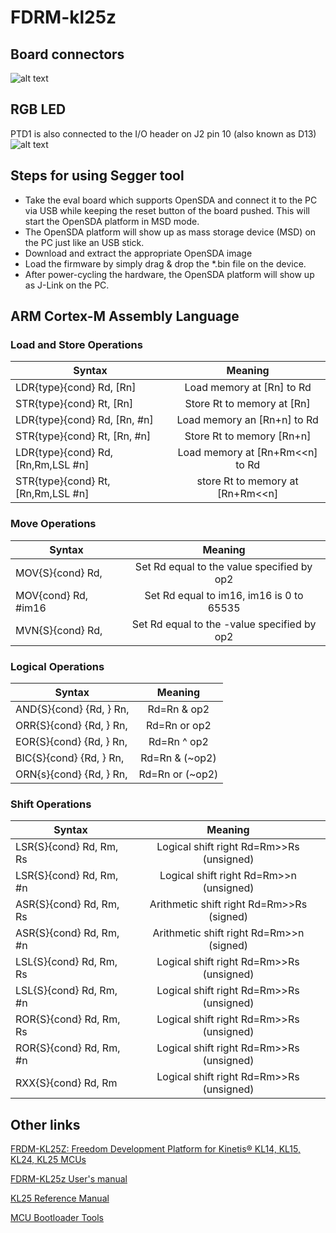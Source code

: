 # FDRM-kl25z

## Board connectors
![alt text](http://aaronclarke.com/blog.embeddedcoding.com/images/kl25-slide2.jpg)

## RGB LED
PTD1 is also connected to the I/O header on J2 pin 10 (also known as D13)
![alt text](http://visualgdb.com/w/wp-content/uploads/tutorials/arm/kinetis/frdm-kl25z/led-schematics.png)


## Steps for using Segger tool

* Take the eval board which supports OpenSDA and connect it to the PC via USB while keeping the reset button of the board pushed. This will     start the OpenSDA platform in MSD mode.
* The OpenSDA platform will show up as mass storage device (MSD) on the PC just like an USB stick.
* Download and extract the appropriate OpenSDA image
* Load the firmware by simply drag & drop the *.bin file on the device.
* After power-cycling the hardware, the OpenSDA platform will show up as J-Link on the PC.

## ARM Cortex-M Assembly Language

### Load and Store Operations
| Syntax | Meaning
| ------ |:------------------:|
| LDR{type}{cond} Rd, [Rn]            | Load memory at [Rn] to Rd         |
| STR{type}{cond} Rt, [Rn]            | Store Rt to memory at [Rn]        |
| LDR{type}{cond} Rd, [Rn, #n]        | Load memory an [Rn+n] to Rd       |
| STR{type}{cond} Rt, [Rn, #n]        | Store Rt to memory [Rn+n]         |
| LDR{type}{cond} Rd, [Rn,Rm,LSL #n]  | Load memory at [Rn+Rm<<n] to Rd   |
| STR{type}{cond} Rt, [Rn,Rm,LSL #n]  | store Rt to memory at [Rn+Rm<<n]  |

### Move Operations
| Syntax | Meaning
| ------ |:------------------:|
| MOV{S}{cond} Rd, <op2>              | Set Rd equal to the value specified by op2  |
| MOV{cond}    Rd, #im16              | Set Rd equal to im16, im16 is 0 to 65535    |
| MVN{S}{cond} Rd, <op2>              | Set Rd equal to the -value specified by op2 |

### Logical Operations
| Syntax | Meaning
| ------ |:------------------:|
| AND{S}{cond} {Rd, } Rn, <op2>   | Rd=Rn & op2
| ORR{S}{cond} {Rd, } Rn, <op2>   | Rd=Rn or op2
| EOR{S}{cond} {Rd, } Rn, <op2>   | Rd=Rn ^ op2
| BIC{S}{cond} {Rd, } Rn, <op2>   | Rd=Rn & (~op2)
| ORN{s}{cond} {Rd, } Rn, <op2>   | Rd=Rn or (~op2)

### Shift Operations

| Syntax | Meaning
| ------ |:------------------:|
| LSR{S}{cond} Rd, Rm, Rs   |  Logical shift right Rd=Rm>>Rs (unsigned)   |
| LSR{S}{cond} Rd, Rm, #n   |  Logical shift right Rd=Rm>>n (unsigned)    |
| ASR{S}{cond} Rd, Rm, Rs   |  Arithmetic shift right Rd=Rm>>Rs (signed)  |
| ASR{S}{cond} Rd, Rm, #n   |  Arithmetic shift right Rd=Rm>>n (signed)   |
| LSL{S}{cond} Rd, Rm, Rs   |  Logical shift right Rd=Rm>>Rs (unsigned)   |
| LSL{S}{cond} Rd, Rm, #n   |  Logical shift right Rd=Rm>>Rs (unsigned)   |
| ROR{S}{cond} Rd, Rm, Rs   |  Logical shift right Rd=Rm>>Rs (unsigned)   |
| ROR{S}{cond} Rd, Rm, #n   |  Logical shift right Rd=Rm>>Rs (unsigned)   |
| RXX{S}{cond} Rd, Rm       |  Logical shift right Rd=Rm>>Rs (unsigned)   |


## Other links

[FRDM-KL25Z: Freedom Development Platform for Kinetis® KL14, KL15, KL24, KL25 MCUs](https://www.nxp.com/products/processors-and-microcontrollers/arm-based-processors-and-mcus/kinetis-cortex-m-mcus/l-seriesultra-low-powerm0-plus/freedom-development-platform-for-kinetis-kl14-kl15-kl24-kl25-mcus:FRDM-KL25Z)

[FDRM-KL25z User's manual](http://www.seeedstudio.com/document/pdf/FRMD-KL25Z.pdf)

[KL25 Reference Manual](https://www.nxp.com/docs/en/reference-manual/KL25P80M48SF0RM.pdf)

[MCU Bootloader Tools](https://www.nxp.com/pip/MCUBOOT?tab=Design_Tools_Tab)
